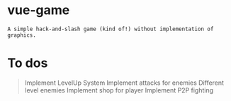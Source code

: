 # vue-game

```
A simple hack-and-slash game (kind of!) without implementation of graphics.

```
# To dos
> Implement LevelUp System
> Implement attacks for enemies
> Different level enemies
> Implement shop for player
> Implement P2P fighting
